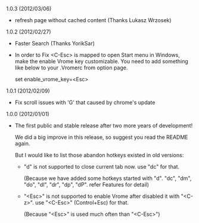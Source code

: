 1.0.3 (2012/03/06)

- <C-r> refresh page without cached content (Thanks Lukasz Wrzosek)

1.0.2 (2012/02/27)

- Faster Search (Thanks YorikSar)
- In order to Fix \<C-Esc\> is mapped to open Start menu in Windows, make the enable Vrome key customizable.
  You need to add something like below to your .Vromerc from option page.

   set enable\_vrome\_key=\<Esc\>

1.0.1 (2012/02/09)

- Fix scroll issues with 'G' that caused by chrome's update

1.0.0 (2012/01/01)

- The first public and stable release after two more years of development!

  We did a big improve in this release, so suggest you read the README again.

  But I would like to list those abandon hotkeys existed in old versions:
  *  "d" is not supported to close current tab now. use "dc" for that.

     (Because we have added some hotkeys started with "d".  "dc", "dm", "do", "dl", "dr", "dp", "dP". refer Features for detail)
  *  "\<Esc\>" is not supported to enable Vrome after disabled it with "\<C-z\>". use "\<C-Esc\>" (Control+Esc) for that.

     (Because "\<Esc\>" is used much often than "\<C-Esc\>")
